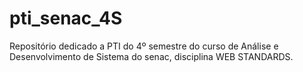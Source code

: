 # pti_senac_4S
Repositório dedicado a PTI do 4º semestre do curso de Análise e Desenvolvimento de Sistema do senac, disciplina WEB STANDARDS.
